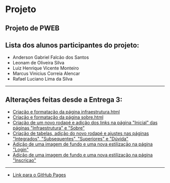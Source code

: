 # Projeto
Projeto de PWEB
---
## Lista dos alunos participantes do projeto:
* Anderson Gabriel Falcão dos Santos
* Leonam de Oliveira Silva
* Luiz Henrique Vicente Monteiro
* Marcus Vinicius Correia Alencar
* Rafael Luciano Lima da Silva
---
## Alterações feitas desde a Entrega 3:
* [Criação e formatação da página infraestrutura.html](https://github.com/rafaellucian0/Projeto/commit/a8b094ec5f763e9a67878dbd04246ebbd6e58214)
* [Criação e formatação da página sobre.html](https://github.com/rafaellucian0/Projeto/commit/42ff910ea956425d085406ce259c925177008e9f)
* [Criação de um novo rodapé e adição dos links na página "Inicial" das páginas "Infraestrutura" e "Sobre"](https://github.com/rafaellucian0/Projeto/commit/43b1cc1d08ff4b1a9fd485f2c27a08d58220e3df)
* [Criação de tabelas, adição do novo rodapé e ajustes nas páginas "Integrados", "Subsequentes", "Superiores" e "Dúvida"](https://github.com/rafaellucian0/Projeto/commit/60e44e15f43c90c060e1ebfaa915d19e5eb7e5d6)
* [Adição de uma imagem de fundo e uma nova estilização na página "Login"](https://github.com/rafaellucian0/Projeto/commit/adae937005374b9bb3c88ba4eceb780050eb04ef)
* [Adição de uma imagem de fundo e uma nova estilização na página "Inscricao"](https://github.com/rafaellucian0/Projeto/commit/fdc5a57b93606347f99a0745c8294a5a8b020cd4)
---
* [Link para o GitHub Pages](https://rafaellucian0.github.io/Projeto/)
